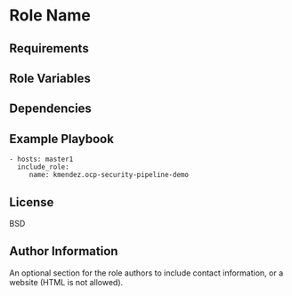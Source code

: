 Role Name
=========



Requirements
------------


Role Variables
--------------


Dependencies
------------


Example Playbook
----------------


    - hosts: master1
      include_role:
         name: kmendez.ocp-security-pipeline-demo

License
-------

BSD

Author Information
------------------

An optional section for the role authors to include contact information, or a website (HTML is not allowed).
